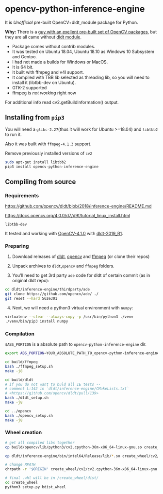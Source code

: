 # opencv-python-inference-engine

It is *Unofficial* pre-built OpenCV+dldt_module package for Python.

**Why:**
There is a [guy with an exellent pre-built set of OpenCV packages](https://github.com/skvark/opencv-python), but they are all came without [dldt module](https://github.com/opencv/dldt).

+ Package comes without contrib modules.
+ It was tested on Ubuntu 18.04, Ubuntu 18.10 as Windows 10 Subsystem and Gentoo.
+ I had not made a builds for Windows or MacOS.
+ It is 64 bit.
+ It built with ffmpeg and v4l support.
+ It compiled with TBB lib selected as threading lib, so you will need to install it (libtbb-dev on Ubuntu).
+ GTK-2 supported
+ ffmpeg is *not working* right now

For additional info read cv2.getBuildInformation() output.

## Installing from `pip3`

You will need a `glibc-2.27`(thus it will work for Ubuntu >=18.04) and `libtbb2` to run it.

Also it was built with `ffmpeg-4.1.3` support.

Remove previously installed versions of `cv2`

```bash
sudo apt-get install libtbb2
pip3 install opencv-python-inference-engine
```

## Compiling from source

### Requirements

<https://github.com/opencv/dldt/blob/2018/inference-engine/README.md>

<https://docs.opencv.org/4.0.0/d7/d9f/tutorial_linux_install.html>

`libtbb-dev`

It tested and working with [OpenCV-4.1.0](https://github.com/opencv/opencv/releases) with [dldt-2019_R1](https://github.com/opencv/dldt/releases).

### Preparing

1. Download releases of [dldt](https://github.com/opencv/dldt/releases), [opencv](https://github.com/opencv/opencv/releases) and [ffmpeg](https://github.com/FFmpeg/FFmpeg/releases) (or clone their repos)
2. Unpack archives to `dldt`,`opencv` and `ffmpeg` folders.

3. You'll need to get 3rd party `ade` code for dldt of certain commit (as in original dldt repo):

```bash
cd dldt/inference-engine/thirdparty/ade
git clone https://github.com/opencv/ade/ ./
git reset --hard 562e301
```

4. Next, we will need a python3 virtual environment with `numpy`:

```bash
virtualenv --clear --always-copy -p /usr/bin/python3 ./venv
./venv/bin/pip3 install numpy
```

### Compilation

`$ABS_PORTION` is a absolute path to `opencv-python-inference-engine` dir.

```bash
export ABS_PORTION=YOUR_ABSOLUTE_PATH_TO_opencv-python-inference-engine_dir

cd build/ffmpeg
bash ./ffmpeg_setup.sh
make -j8

cd build/dldt
# if you do not want to buld all IE tests --
# comment L:142 in `dldt/inference-engine/CMakeLists.txt`
# <https://github.com/opencv/dldt/pull/139>
bash ./dldt_setup.sh
make -j8

cd ../opencv
bash ./opencv_setup.sh
make -j8
```

### Wheel creation

```bash
# get all compiled libs together
cp build/opencv/lib/python3/cv2.cpython-36m-x86_64-linux-gnu.so create_wheel/cv2/

cp dldt/inference-engine/bin/intel64/Release/lib/*.so create_wheel/cv2/

# change RPATH
chrpath -r '$ORIGIN' create_wheel/cv2/cv2.cpython-36m-x86_64-linux-gnu.so 

# final .whl will be in /create_wheel/dist/
cd create_wheel
python3 setup.py bdist_wheel
```
